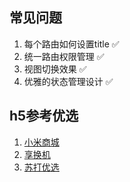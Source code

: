 ## 常见问题

1. 每个路由如何设置title ✅
2. 统一路由权限管理 ✅
3. 视图切换效果 ✅
4. 优雅的状态管理设计 ✅

## h5参考优选

1. [小米商城](https://m.mi.com/)
2. [享换机](http://m.xhj.aihuishou.com/)
3. [苏打优选](https://m.sdyxmall.com/v1/?co=sdyx#/)

